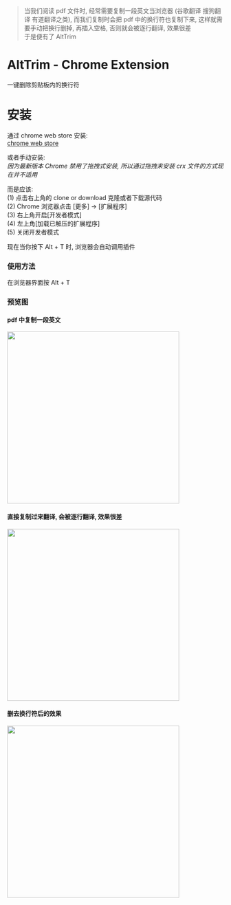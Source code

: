 > 当我们阅读 pdf 文件时, 经常需要复制一段英文当浏览器 (谷歌翻译 搜狗翻译 有道翻译之类),
而我们复制时会把 pdf 中的换行符也复制下来, 这样就需要手动把换行删掉, 再插入空格, 否则就会被逐行翻译, 效果很差  
于是便有了 AltTrim

# AltTrim - Chrome Extension
一键删除剪贴板内的换行符

# 安装
通过 chrome web store 安装:  
[chrome web store](https://chrome.google.com/webstore/detail/alttrim/degegfodgkcbiplngnpdajicbbcklgcd)

或者手动安装:  
*因为最新版本 Chrome 禁用了拖拽式安装, 所以通过拖拽来安装 crx 文件的方式现在并不适用*  

而是应该:  
(1) 点击右上角的 clone or download 克隆或者下载源代码  
(2) Chrome 浏览器点击 [更多] -> [扩展程序]  
(3) 右上角开启[开发者模式]  
(4) 左上角[加载已解压的扩展程序]  
(5) 关闭开发者模式  

现在当你按下 Alt + T 时, 浏览器会自动调用插件

### 使用方法
在浏览器界面按 Alt + T

### 预览图

#### pdf 中复制一段英文
<img src="https://raw.githubusercontent.com/slimwang/imgFolder/master/AltTrim/1.png" width="400" />

#### 直接复制过来翻译, 会被逐行翻译, 效果很差
<img src="https://raw.githubusercontent.com/slimwang/imgFolder/master/AltTrim/2.png" width="400" />

#### 删去换行符后的效果
<img src="https://raw.githubusercontent.com/slimwang/imgFolder/master/AltTrim/3.png" width="400" />
